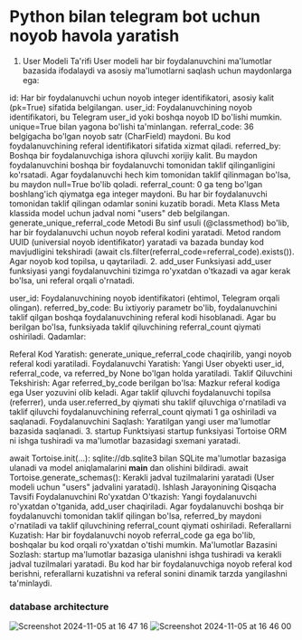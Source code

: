 # Python bilan telegram bot uchun noyob havola yaratish
1. User Modeli Ta'rifi
User modeli har bir foydalanuvchini ma'lumotlar bazasida ifodalaydi va asosiy ma'lumotlarni saqlash uchun maydonlarga ega:

id: Har bir foydalanuvchi uchun noyob integer identifikatori, asosiy kalit (pk=True) sifatida belgilangan.
user_id: Foydalanuvchining noyob identifikatori, bu Telegram user_id yoki boshqa noyob ID bo'lishi mumkin. unique=True bilan yagona bo'lishi ta'minlangan.
referral_code: 36 belgigacha bo'lgan noyob satr (CharField) maydoni. Bu kod foydalanuvchining referal identifikatori sifatida xizmat qiladi.
referred_by: Boshqa bir foydalanuvchiga ishora qiluvchi xorijiy kalit. Bu maydon foydalanuvchini boshqa bir foydalanuvchi tomonidan taklif qilinganligini ko'rsatadi. Agar foydalanuvchi hech kim tomonidan taklif qilinmagan bo'lsa, bu maydon null=True bo'lib qoladi.
referral_count: 0 ga teng bo'lgan boshlang'ich qiymatga ega integer maydoni. Bu har bir foydalanuvchi tomonidan taklif qilingan odamlar sonini kuzatib boradi.
Meta Klass
Meta klassida model uchun jadval nomi "users" deb belgilangan.
generate_unique_referral_code Metodi
Bu sinf usuli (@classmethod) bo'lib, har bir foydalanuvchi uchun noyob referal kodini yaratadi.
Metod random UUID (universial noyob identifikator) yaratadi va bazada bunday kod mavjudligini tekshiradi (await cls.filter(referral_code=referral_code).exists()).
Agar noyob kod topilsa, u qaytariladi.
2. add_user Funksiyasi
add_user funksiyasi yangi foydalanuvchini tizimga ro'yxatdan o'tkazadi va agar kerak bo'lsa, uni referal orqali o'rnatadi.

user_id: Foydalanuvchining noyob identifikatori (ehtimol, Telegram orqali olingan).
referred_by_code: Bu ixtiyoriy parametr bo'lib, foydalanuvchini taklif qilgan boshqa foydalanuvchining referal kodi hisoblanadi. Agar bu berilgan bo'lsa, funksiyada taklif qiluvchining referral_count qiymati oshiriladi.
Qadamlar:

Referal Kod Yaratish: generate_unique_referral_code chaqirilib, yangi noyob referal kodi yaratiladi.
Foydalanuvchi Yaratish: Yangi User obyekti user_id, referral_code, va referred_by None bo'lgan holda yaratiladi.
Taklif Qiluvchini Tekshirish: Agar referred_by_code berilgan bo'lsa:
Mazkur referal kodiga ega User yozuvini olib keladi.
Agar taklif qiluvchi foydalanuvchi topilsa (referrer), unda user.referred_by qiymati shu taklif qiluvchiga o'rnatiladi va taklif qiluvchi foydalanuvchining referral_count qiymati 1 ga oshiriladi va saqlanadi.
Foydalanuvchini Saqlash: Yaratilgan yangi user ma'lumotlar bazasida saqlanadi.
3. startup Funktsiyasi
startup funksiyasi Tortoise ORM ni ishga tushiradi va ma'lumotlar bazasidagi sxemani yaratadi.

await Tortoise.init(...): sqlite://db.sqlite3 bilan SQLite ma'lumotlar bazasiga ulanadi va model aniqlamalarini __main__ dan olishini bildiradi.
await Tortoise.generate_schemas(): Kerakli jadval tuzilmalarini yaratadi (User modeli uchun "users" jadvalini yaratadi).
Ishlash Jarayonining Qisqacha Tavsifi
Foydalanuvchini Ro'yxatdan O'tkazish: Yangi foydalanuvchi ro'yxatdan o'tganida, add_user chaqiriladi. Agar foydalanuvchi boshqa bir foydalanuvchi tomonidan taklif qilingan bo'lsa, referred_by maydoni o'rnatiladi va taklif qiluvchining referral_count qiymati oshiriladi.
Referallarni Kuzatish: Har bir foydalanuvchi noyob referral_code ga ega bo'lib, boshqalar bu kod orqali ro'yxatdan o'tishi mumkin.
Ma'lumotlar Bazasini Sozlash: startup ma'lumotlar bazasiga ulanishni ishga tushiradi va kerakli jadval tuzilmalari yaratadi.
Bu kod har bir foydalanuvchiga noyob referal kod berishni, referallarni kuzatishni va referal sonini dinamik tarzda yangilashni ta'minlaydi.
### database architecture
![Screenshot 2024-11-05 at 16 47 16](https://github.com/user-attachments/assets/d8b11345-799c-4676-8a14-e6dda9d8cd3c)
![Screenshot 2024-11-05 at 16 46 00](https://github.com/user-attachments/assets/fc46745e-4c2f-4a03-b45f-aa96c7c29bdc)
